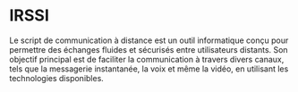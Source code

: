 # IRSSI
Le script de communication à distance est un outil informatique conçu pour permettre des échanges fluides et sécurisés entre utilisateurs distants. Son objectif principal est de faciliter la communication à travers divers canaux, tels que la messagerie instantanée, la voix et même la vidéo, en utilisant les technologies disponibles.
